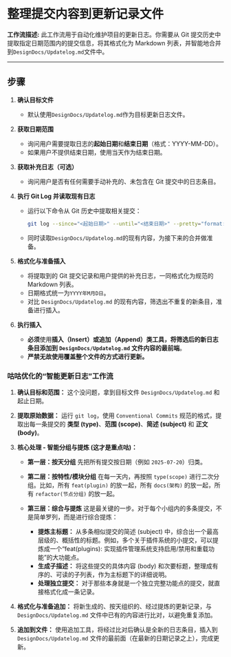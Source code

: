 # 整理提交内容到更新记录文件

**工作流描述:**
此工作流用于自动化维护项目的更新日志。你需要从 Git 提交历史中提取指定日期范围内的提交信息，将其格式化为 Markdown 列表，并智能地合并到`DesignDocs/Updatelog.md`文件中。

---

## 步骤

1.  **确认目标文件**

    - 默认使用`DesignDocs/Updatelog.md`作为目标更新日志文件。

2.  **获取日期范围**

    - 询问用户需要提取日志的**起始日期**和**结束日期**（格式：YYYY-MM-DD）。
    - 如果用户不提供结束日期，使用当天作为结束日期。

3.  **获取补充日志（可选）**

    - 询问用户是否有任何需要手动补充的、未包含在 Git 提交中的日志条目。

4.  **执行 Git Log 并读取现有日志**

    - 运行以下命令从 Git 历史中提取相关提交：
      ```bash
      git log --since="<起始日期>" --until="<结束日期>" --pretty="format:%cs %s%n%b" --no-patch
      ```
    - 同时读取`DesignDocs/Updatelog.md`的现有内容，为接下来的合并做准备。

5.  **格式化与准备插入**

    - 将提取到的 Git 提交记录和用户提供的补充日志，一同格式化为规范的 Markdown 列表。
    - 日期格式统一为`YYYY年M月D日`。
    - 对比 `DesignDocs/Updatelog.md` 的现有内容，筛选出不重复的新条目，准备进行插入。

6.  **执行插入**
    - **必须**使用**插入（Insert）**或**追加（Append）**类工具，将筛选后的新日志条目添加到 `DesignDocs/Updatelog.md` 文件内容的**最前端**。
    - **严禁无故使用覆盖整个文件的方式进行更新。**


### **咕咕优化的“智能更新日志”工作流**

1.  **确认目标和范围：**
    这个没问题，拿到目标文件 `DesignDocs/Updatelog.md` 和起止日期。

2.  **提取原始数据：**
    运行 `git log`，使用 `Conventional Commits` 规范的格式，提取出每一条提交的 **类型 (type)**、**范围 (scope)**、**简述 (subject)** 和 **正文 (body)**。

3.  **核心处理 - 智能分组与提炼 (这才是重点咕)：**
    *   **第一层：按天分组**
        先把所有提交按日期（例如 `2025-07-20`）归类。

    *   **第二层：按特性/模块分组**
        在每一天内，再按照 `type(scope)` 进行二次分组。比如，所有 `feat(plugin)` 的放一起，所有 `docs(架构)` 的放一起，所有 `refactor(节点分组)` 的放一起。

    *   **第三层：综合与提炼**
        这是最关键的一步。对于每个小组内的多条提交，不是简单罗列，而是进行综合提炼：
        *   **提炼主标题：** 从多条相似提交的简述 (subject) 中，综合出一个最高层级的、概括性的标题。例如，多个关于插件系统的小提交，可以提炼成一个“feat(plugins): 实现插件管理系统支持启用/禁用和重载功能”的大功能点。
        *   **生成子描述：** 将这些提交的具体内容 (body) 和次要标题，整理成有序的、可读的子列表，作为主标题下的详细说明。
        *   **处理独立提交：** 对于那些本身就是一个独立完整功能点的提交，就直接格式化成一条记录。

4.  **格式化与准备追加：**
    将新生成的、按天组织的、经过提炼的更新记录，与 `DesignDocs/Updatelog.md` 文件中已有的内容进行比对，以避免重复添加。

5.  **追加到文件：**
    使用追加工具，将经过比对后确认是全新的日志条目，插入到 `DesignDocs/Updatelog.md` 文件的最前面（在最新的日期记录之上），完成更新。
